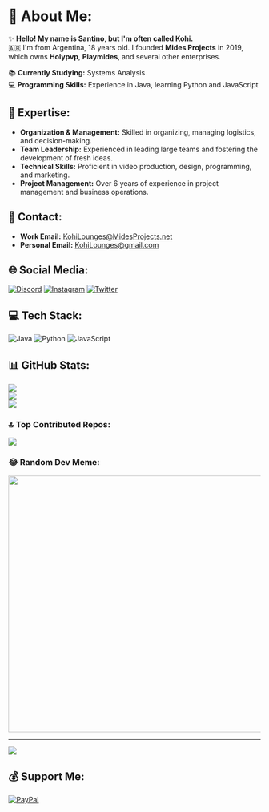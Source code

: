 # 💫 About Me:
✨ **Hello! My name is Santino, but I'm often called Kohi.**<br>
🇦🇷 I'm from Argentina, 18 years old. I founded **Mides Projects** in 2019, which owns **Holypvp**, **Playmides**, and several other enterprises.<br>

📚 **Currently Studying:** Systems Analysis<br>
💻 **Programming Skills:** Experience in Java, learning Python and JavaScript<br>

## 🌟 Expertise:
- **Organization & Management:** Skilled in organizing, managing logistics, and decision-making.
- **Team Leadership:** Experienced in leading large teams and fostering the development of fresh ideas.
- **Technical Skills:** Proficient in video production, design, programming, and marketing.
- **Project Management:** Over 6 years of experience in project management and business operations.

## 📧 Contact:
- **Work Email:** KohiLounges@MidesProjects.net
- **Personal Email:** KohiLounges@gmail.com

## 🌐 Social Media:
[![Discord](https://img.shields.io/badge/Discord-%237289DA.svg?logo=discord&logoColor=white)](https://discord.gg/playmides) 
[![Instagram](https://img.shields.io/badge/Instagram-%23E4405F.svg?logo=Instagram&logoColor=white)](https://instagram.com/KohiLounges) 
[![Twitter](https://img.shields.io/badge/Twitter-%231DA1F2.svg?logo=Twitter&logoColor=white)](https://twitter.com/KohiLounges) 

## 💻 Tech Stack:
![Java](https://img.shields.io/badge/Java-%23ED8B00.svg?style=for-the-badge&logo=java&logoColor=white)
![Python](https://img.shields.io/badge/Python-%2314354C.svg?style=for-the-badge&logo=python&logoColor=white)
![JavaScript](https://img.shields.io/badge/JavaScript-%23F7DF1E.svg?style=for-the-badge&logo=javascript&logoColor=black)

## 📊 GitHub Stats:
![](https://github-readme-stats.vercel.app/api?username=KohiLoungess&theme=radical&hide_border=false&include_all_commits=false&count_private=false)<br>
![](https://github-readme-streak-stats.herokuapp.com/?user=KohiLoungess&theme=radical&hide_border=false)<br>
![](https://github-readme-stats.vercel.app/api/top-langs/?username=KohiLoungess&theme=radical&hide_border=false&include_all_commits=false&count_private=false&layout=compact)

### 🔝 Top Contributed Repos:
![](https://github-contributor-stats.vercel.app/api?username=KohiLoungess&limit=5&theme=dark&combine_all_yearly_contributions=true)

### 😂 Random Dev Meme:
<img src="https://i.imgur.com/af4X6ZE.jpg" width="512px"/>

---
[![](https://visitcount.itsvg.in/api?id=KohiLoungess&icon=0&color=0)](https://visitcount.itsvg.in)

## 💰 Support Me:
[![PayPal](https://img.shields.io/badge/PayPal-00457C?style=for-the-badge&logo=paypal&logoColor=white)](https://paypal.me/KohiLounges) 

<!-- Proudly created with GPRM ( https://gprm.itsvg.in ) -->

